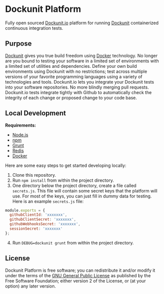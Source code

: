 # Dockunit Platform

Fully open sourced [Dockunit.io](http://dockunit.io) platform for running [Dockunit](https://github.com/tlovett1/dockunit) containerized continuous integration tests. 

## Purpose

[Dockunit](https://github.com/tlovett1/dockunit) gives you true build freedom using [Docker](http://docker.com) 
technology. No longer are you bound to testing your software in a limited set of environments with a limited set 
of utilities and dependencies. Define your own build environments using Dockunit with no restrictions; test across 
multiple versions of your favorite programming languages using a variety of technologies and tools. Dockunit.io
lets you integrate your Dockunit tests into your software repositories. No more blindly merging pull requests. 
Dockunit.io tests integrate tightly with Github to automatically check the integrity of each change or proposed 
change to your code base.

## Local Development

__Requirements:__

* [Node.js](https://nodejs.org/)
* [npm](https://www.npmjs.com)
* [Grunt](http://gruntjs.com)
* [Redis](http://redis.io)
* [Docker](https://www.docker.com)

Here are some easy steps to get started developing locally:

1. Clone this repository.
2. Run `npm install` from within the project directory.
3. One directory below the project directory, create a file called `secrets.js`. This file will contain some secret keys that the platform will use. For most of the keys, you can just fill in dummy data for testing. Here is an example `secrets.js` file:
  
  ```js
  module.exports = {
    githubClientId: 'xxxxxxx',
    githubClientSecret: 'xxxxxxx',
    githubWebhooksSecret: 'xxxxxxx',
    sessionSecret: 'xxxxxxx'
  };
  ```
4. Run `DEBUG=dockunit grunt` from within the project directory.


## License

Dockunit Platform is free software; you can redistribute it and/or modify it under the terms of the 
[GNU General Public License](http://www.gnu.org/licenses/gpl-2.0.html) as published by the Free 
Software Foundation; either version 2 of the License, or (at your option) any later version.